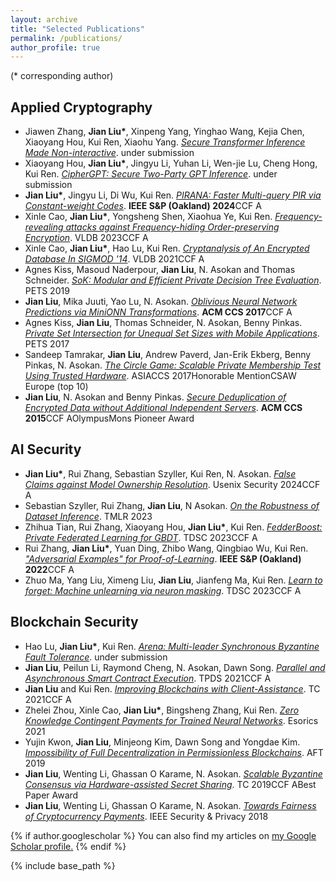 ```yaml
---
layout: archive
title: "Selected Publications"
permalink: /publications/
author_profile: true
---
```

(\* corresponding author)

Applied Cryptography
------

-	Jiawen Zhang, **Jian Liu\***, Xinpeng Yang, Yinghao Wang, Kejia Chen, Xiaoyang Hou, Kui Ren, Xiaohu Yang. *[Secure Transformer Inference Made Non-interactive](https://eprint.iacr.org/2024/136.pdf)*. under submission
-	Xiaoyang Hou, **Jian Liu\***, Jingyu Li, Yuhan Li, Wen-jie Lu, Cheng Hong, Kui Ren. *[CipherGPT: Secure Two-Party GPT Inference](https://eprint.iacr.org/2023/1147)*. under submission
-	**Jian Liu\***, Jingyu Li, Di Wu, Kui Ren. *[PIRANA: Faster Multi-query PIR via Constant-weight Codes](https://eprint.iacr.org/2022/1401)*. **IEEE S&P (Oakland) 2024**<span class="tag tag-a">CCF A</span>
-	Xinle Cao, **Jian Liu\***, Yongsheng Shen, Xiaohua Ye, Kui Ren. *[Frequency-revealing attacks against Frequency-hiding Order-preserving Encryption](https://eprint.iacr.org/2023/1122)*. VLDB 2023<span class="tag tag-a">CCF A</span>
-	Xinle Cao, **Jian Liu\***, Hao Lu, Kui Ren. *[Cryptanalysis of An Encrypted Database In SIGMOD '14](http://vldb.org/pvldb/vol14/p1743-liu.pdf)*. VLDB 2021<span class="tag tag-a">CCF A</span>
-	Agnes Kiss, Masoud Naderpour, **Jian Liu**, N. Asokan and Thomas Schneider. *[SoK: Modular and Efficient Private Decision Tree Evaluation](https://eprint.iacr.org/2018/1099)*. PETS 2019
-	**Jian Liu**, Mika Juuti, Yao Lu, N. Asokan. *[Oblivious Neural Network Predictions via MiniONN Transformations](https://eprint.iacr.org/2017/452)*. **ACM CCS 2017**<span class="tag tag-a">CCF A</span>
-	Agnes Kiss, **Jian Liu**, Thomas Schneider, N. Asokan, Benny Pinkas. *[Private Set Intersection for Unequal Set Sizes with Mobile Applications](https://eprint.iacr.org/2017/670)*. PETS 2017
-	Sandeep Tamrakar, **Jian Liu**, Andrew Paverd, Jan-Erik Ekberg, Benny Pinkas, N. Asokan. *[The Circle Game: Scalable Private Membership Test Using Trusted Hardware](https://arxiv.org/abs/1606.01655)*. ASIACCS 2017<span class="tag tag-c">Honorable Mention</span><span class="tag tag-c">CSAW Europe (top 10)</span>
-	**Jian Liu**, N. Asokan and Benny Pinkas. *[Secure Deduplication of Encrypted Data without Additional Independent Servers](https://eprint.iacr.org/2015/455)*. **ACM CCS 2015**<span class="tag tag-a">CCF A</span><span class="tag tag-c">OlympusMons Pioneer Award</span>

AI Security
------

-	**Jian Liu\***, Rui Zhang, Sebastian Szyller, Kui Ren, N. Asokan. *[False Claims against Model Ownership Resolution](https://arxiv.org/abs/2304.06607)*. Usenix Security 2024<span class="tag tag-a">CCF A</span>
-	Sebastian Szyller, Rui Zhang, **Jian Liu**, N Asokan. *[On the Robustness of Dataset Inference](https://arxiv.org/abs/2210.13631)*. TMLR 2023
-	Zhihua Tian, Rui Zhang, Xiaoyang Hou, **Jian Liu\***, Kui Ren. *[FedderBoost: Private Federated Learning for GBDT](https://arxiv.org/abs/2011.02796)*. TDSC 2023<span class="tag tag-a">CCF A</span>
-	Rui Zhang, **Jian Liu\***, Yuan Ding, Zhibo Wang, Qingbiao Wu, Kui Ren. *["Adversarial Examples" for Proof-of-Learning](https://arxiv.org/abs/2108.09454)*. **IEEE S&P (Oakland) 2022**<span class="tag tag-a">CCF A</span>
-	Zhuo Ma, Yang Liu, Ximeng Liu, **Jian Liu**, Jianfeng Ma, Kui Ren. *[Learn to forget: Machine unlearning via neuron masking](https://ieeexplore.ieee.org/document/9844865)*. TDSC 2023<span class="tag tag-a">CCF A</span>


Blockchain Security
------

-	Hao Lu, **Jian Liu\***, Kui Ren. *[Arena: Multi-leader Synchronous Byzantine Fault Tolerance](https://eprint.iacr.org/2023/1171)*. under submission
-	**Jian Liu**, Peilun Li, Raymond Cheng, N. Asokan, Dawn Song. *[Parallel and Asynchronous Smart Contract Execution](https://arxiv.org/pdf/2306.05007.pdf)*. TPDS 2021<span class="tag tag-a">CCF A</span>
-	**Jian Liu** and Kui Ren. *[Improving Blockchains with Client-Assistance](https://ieeexplore.ieee.org/document/9399833)*. TC 2021<span class="tag tag-a">CCF A</span>
-	Zhelei Zhou, Xinle Cao, **Jian Liu\***, Bingsheng Zhang, Kui Ren. *[Zero Knowledge Contingent Payments for Trained Neural Networks](https://eprint.iacr.org/2021/594)*. Esorics 2021
-	Yujin Kwon, **Jian Liu**, Minjeong Kim, Dawn Song and Yongdae Kim. *[Impossibility of Full Decentralization in Permissionless Blockchains](https://arxiv.org/abs/1905.05158)*. AFT 2019
-	**Jian Liu**, Wenting Li, Ghassan O Karame, N. Asokan. *[Scalable Byzantine Consensus via Hardware-assisted Secret Sharing](https://ieeexplore.ieee.org/document/8419336)*. TC 2019<span class="tag tag-a">CCF A</span><span class="tag tag-c">Best Paper Award</span>
-	**Jian Liu**, Wenting Li, Ghassan O Karame, N. Asokan. *[Towards Fairness of Cryptocurrency Payments](https://ieeexplore.ieee.org/document/8395135)*. IEEE Security & Privacy 2018



{% if author.googlescholar %}
  You can also find my articles on <u><a href="{{author.googlescholar}}">my Google Scholar profile</a>.</u>
{% endif %}

{% include base_path %}

<!-- {% for post in site.publications reversed %}
  {% include archive-single.html %}
{% endfor %} -->
